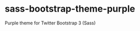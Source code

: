 sass-bootstrap-theme-purple
===========================

Purple theme for Twitter Bootstrap 3 (Sass)
